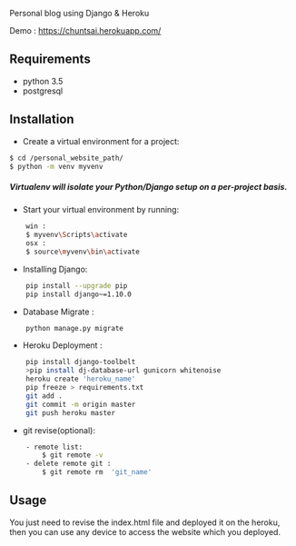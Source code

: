  Personal blog using Django & Heroku 

 Demo : https://chuntsai.herokuapp.com/

## Requirements
- python 3.5
- postgresql 

## Installation
- Create a virtual environment for a project: 

```bash
$ cd /personal_website_path/
$ python -m venv myvenv
```

##### Virtualenv will isolate your Python/Django setup on a per-project basis.
- Start your virtual environment by running: 
```bash
    win :
    $ myvenv\Scripts\activate
    osx : 
    $ source\myvenv\bin\activate
```
- Installing Django:
```bash
    pip install --upgrade pip
    pip install django~=1.10.0
```
- Database Migrate :
```bash
    python manage.py migrate
```


- Heroku Deployment :
```bash
    pip install django-toolbelt
    >pip install dj-database-url gunicorn whitenoise
    heroku create 'heroku_name'
    pip freeze > requirements.txt
    git add .
    git commit -m origin master
    git push heroku master
```

- git revise(optional):
```bash
    - remote list:  
        $ git remote -v
    - delete remote git : 
        $ git remote rm  'git_name'
```
## Usage
You just need to revise the index.html file and deployed it on the heroku,
then you can use any device to access the website which you deployed.